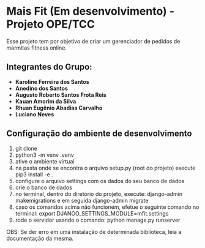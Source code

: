 
# Mais Fit (Em desenvolvimento) - Projeto OPE/TCC

Esse projeto tem por objetivo de criar um gerenciador de pedidos de marmitas fitness online.

## Integrantes do Grupo:

- **Karoline Ferreira dos Santos**
- **Anedino dos Santos**
- **Augusto Roberto Santos Frota Reis**
- **Kauan Amorim da Silva**
- **Rhuan Eugênio Abadias Carvalho**
- **Luciano Neves**


## Configuração do ambiente de desenvolvimento

1. git clone
2. python3 -m venv .venv
3. ative o ambiente virtual
4. na pasta onde se encontra o arquivo setup.py (root do projeto)  execute pip3 install -e .
5. configure o arquivo settings com os dados do seu banco de dados
6. crie o banco de dados
7. no terminal, dentro do diretório do projeto, execute: django-admin makemigrations   e em seguida    django-admin migrate
8. caso os comandos acima não funcionem, efetue o seguinte comando no terminal: export DJANGO_SETTINGS_MODULE=mfit.settings
9. rode o servidor usando o comando: python manage.py runserver

OBS: Se der erro em uma instalação de determinada biblioteca, leia a documentação da mesma.
